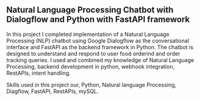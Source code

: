 
<h2>Natural Language Processing Chatbot with Dialogflow and Python with FastAPI framework</h2>

In this project I completed implementation of a Natural Language Processing (NLP) chatbot using Google Dialogflow as the conversational interface and FastAPI as the backend framework in Python. The chatbot is designed to understand and respond to user food orderind and order tracking queries. I used and combined my knowledge of Natural Language Processing, backend development in python, webhook integration, RestAPIs, intent handling. 

Skills used in this project our, Python, Natural language Processing, Diagflow, FastAPI, RestAPIs, mySQL.